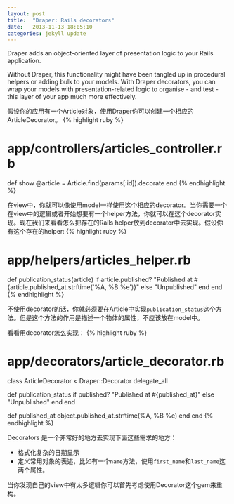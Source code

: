 ```yaml
---
layout: post
title:  "Draper: Rails decorators"
date:   2013-11-13 18:05:10
categories: jekyll update
---
```


Draper adds an object-oriented layer of presentation logic to your Rails application.

Without Draper, this functionality might have been tangled up in procedural helpers or adding bulk to your models. With Draper decorators, you can wrap your models with presentation-related logic to organise - and test - this layer of your app much more effectively.

假设你的应用有一个Article对象，使用Draper你可以创建一个相应的ArticleDecorator。
{% highlight ruby %}
# app/controllers/articles_controller.rb
def show
  @article = Article.find(params[:id]).decorate
end
{% endhighlight %}

在view中，你就可以像使用model一样使用这个相应的decorator。当你需要一个在view中的逻辑或者开始想要有一个helper方法，你就可以在这个decorator实现。现在我们来看看怎么把存在的Rails helper放到decorator中去实现。假设你有这个存在的helper:
{% highlight ruby %}
# app/helpers/articles_helper.rb
def publication_status(article)
  if article.published?
    "Published at #{article.published_at.strftime('%A, %B %e')}"
  else
    "Unpublished"
  end
end
{% endhighlight %}

不使用decorator的话，你就必须要在Article中实现`publication_status`这个方法。但是这个方法的作用是描述一个物体的属性，不应该放在model中。

看看用decorator怎么实现：
{% highlight ruby %}
# app/decorators/article_decorator.rb
class ArticleDecorator < Draper::Decorator
  delegate_all

  def publication_status
    if published?
      "Published at #{published_at}"
    else
      "Unpublished"
    end
  end

  def published_at
    object.published_at.strftime(%A, %B %e)
  end
end
{% endhighlight %}

Decorators 是一个非常好的地方去实现下面这些需求的地方：
* 格式化复杂的日期显示
* 定义常用对象的表述，比如有一个`name`方法，使用`first_name`和`last_name`这两个属性。

当你发现自己的view中有太多逻辑你可以首先考虑使用Decorator这个gem来重构。
